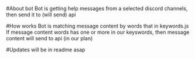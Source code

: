 #About bot
Bot is getting help messages from a selected discord channels, then send it to (will send) api

#How works
Bot is matching message content by words that in keywords.js
If message content words has one or more in our keyswords, then message content will send to api (in our plan)

#Updates will be in readme asap